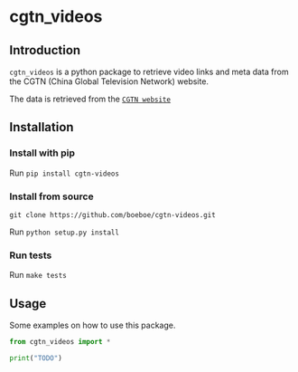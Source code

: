# cgtn_videos

## Introduction

`cgtn_videos` is a python package to retrieve video links and meta data
from the CGTN (China Global Television Network) website.

The data is retrieved from the [`CGTN website`](https://www.cgtn.com/)

## Installation

### Install with pip

Run `pip install cgtn-videos`

### Install from source

`git clone https://github.com/boeboe/cgtn-videos.git`

Run `python setup.py install`

### Run tests

Run `make tests`

## Usage

Some examples on how to use this package.

```python
from cgtn_videos import *

print("TODO")
```
